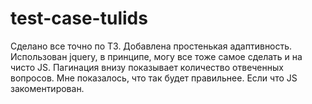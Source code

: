 # test-case-tulids

Сделано все точно по ТЗ.
Добавлена простенькая адаптивность.
Использован jquery, в принципе, могу все тоже самое сделать и на чисто JS.
Пагинация внизу показывает количество отвеченных вопросов. Мне показалось, что так будет правильнее.
Если что JS закоментирован.

